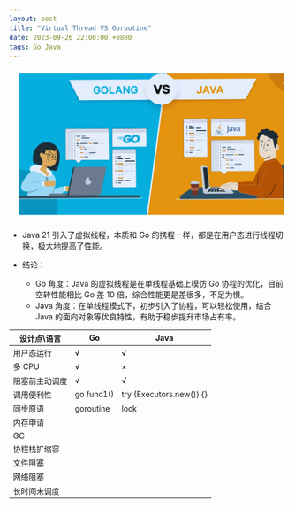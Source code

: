 ```yaml
---
layout: post
title: "Virtual Thread VS Goroutine"
date: 2023-09-26 22:00:00 +0800
tags: Go Java
---
```


![](/assets/images/2023-09-26-VirtualThreadVSGoroutine_1.webp)

- Java 21 引入了虚拟线程，本质和 Go 的携程一样，都是在用户态进行线程切换，极大地提高了性能。

- 结论：
  - Go 角度：Java 的虚拟线程是在单线程基础上模仿 Go 协程的优化，目前空转性能相比 Go 差 10 倍，综合性能更是差很多，不足为惧。
  - Java 角度：在单线程模式下，初步引入了协程，可以轻松使用，结合 Java 的面向对象等优良特性，有助于稳步提升市场占有率。

| 设计点\语言    | Go         | Java                     |
| -------------- | ---------- | ------------------------ |
| 用户态运行     | √          | √                        |
| 多 CPU         | √          | ×                        |
| 阻塞前主动调度 | √          | √                        |
| 调用便利性     | go func1() | try (Executors.new()) {} |
| 同步原语       | goroutine  | lock                     |
| 内存申请       |            |                          |
| GC             |            |                          |
| 协程栈扩缩容   |            |                          |
| 文件阻塞       |            |                          |
| 网络阻塞       |            |                          |
| 长时间未调度   |            |                          |
